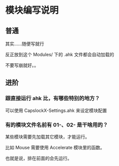 # 模块编写说明

## 普通

其实……随便写就行

反正放到这个 Modules/ 下的 .ahk 文件都会自动加载的

不要写崩就好。。

## 进阶

### 跟直接运行 ahk 比，有哪些特别的地方？
可以使用 CapslockX-Settings.ahk 来设定模块配置

### 有的模块文件名前有 01-、02- 是干啥用的？

某些模块需要先加载其它模块，才能运行。

比如 Mouse 需要使用 Accelerate 模块里的函数。

也就是说，排在前面的会先运行。